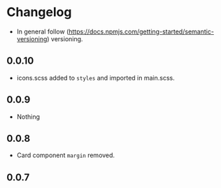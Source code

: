 # Changelog

* In general follow (https://docs.npmjs.com/getting-started/semantic-versioning) versioning.

## 0.0.10

* icons.scss added to `styles` and imported in main.scss.

## 0.0.9

* Nothing

## 0.0.8

* Card component `margin` removed.

## 0.0.7